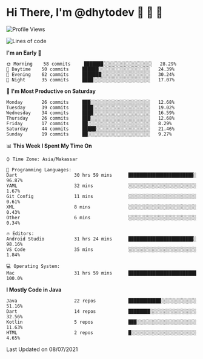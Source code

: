 # Hi There, I'm @dhytodev 👋 👋 👋

<!--
**DhytoDev/dhytodev** is a ✨ _special_ ✨ repository because its `README.md` (this file) appears on your GitHub profile.

Here are some ideas to get you started:

- 🔭 I’m currently working on ...
- 🌱 I’m currently learning ...
- 👯 I’m looking to collaborate on ...
- 🤔 I’m looking for help with ...
- 💬 Ask me about ...
- 📫 How to reach me: ...
- 😄 Pronouns: ...
- ⚡ Fun fact: ...
-->

<!--START_SECTION:waka-->
![Profile Views](http://img.shields.io/badge/Profile%20Views-7-blue)

![Lines of code](https://img.shields.io/badge/From%20Hello%20World%20I%27ve%20Written-275777%20lines%20of%20code-blue)

**I'm an Early 🐤** 

```text
🌞 Morning    58 commits     ███████░░░░░░░░░░░░░░░░░░   28.29% 
🌆 Daytime    50 commits     ██████░░░░░░░░░░░░░░░░░░░   24.39% 
🌃 Evening    62 commits     ███████░░░░░░░░░░░░░░░░░░   30.24% 
🌙 Night      35 commits     ████░░░░░░░░░░░░░░░░░░░░░   17.07%

```
📅 **I'm Most Productive on Saturday** 

```text
Monday       26 commits     ███░░░░░░░░░░░░░░░░░░░░░░   12.68% 
Tuesday      39 commits     ████░░░░░░░░░░░░░░░░░░░░░   19.02% 
Wednesday    34 commits     ████░░░░░░░░░░░░░░░░░░░░░   16.59% 
Thursday     26 commits     ███░░░░░░░░░░░░░░░░░░░░░░   12.68% 
Friday       17 commits     ██░░░░░░░░░░░░░░░░░░░░░░░   8.29% 
Saturday     44 commits     █████░░░░░░░░░░░░░░░░░░░░   21.46% 
Sunday       19 commits     ██░░░░░░░░░░░░░░░░░░░░░░░   9.27%

```


📊 **This Week I Spent My Time On** 

```text
⌚︎ Time Zone: Asia/Makassar

💬 Programming Languages: 
Dart                     30 hrs 59 mins      ████████████████████████░   96.87% 
YAML                     32 mins             ░░░░░░░░░░░░░░░░░░░░░░░░░   1.67% 
Git Config               11 mins             ░░░░░░░░░░░░░░░░░░░░░░░░░   0.61% 
XML                      8 mins              ░░░░░░░░░░░░░░░░░░░░░░░░░   0.43% 
Other                    6 mins              ░░░░░░░░░░░░░░░░░░░░░░░░░   0.34%

🔥 Editors: 
Android Studio           31 hrs 24 mins      ████████████████████████░   98.16% 
VS Code                  35 mins             ░░░░░░░░░░░░░░░░░░░░░░░░░   1.84%

💻 Operating System: 
Mac                      31 hrs 59 mins      █████████████████████████   100.0%

```

**I Mostly Code in Java** 

```text
Java                     22 repos            ████████████░░░░░░░░░░░░░   51.16% 
Dart                     14 repos            ████████░░░░░░░░░░░░░░░░░   32.56% 
Kotlin                   5 repos             ███░░░░░░░░░░░░░░░░░░░░░░   11.63% 
HTML                     2 repos             █░░░░░░░░░░░░░░░░░░░░░░░░   4.65%

```



 Last Updated on 08/07/2021
<!--END_SECTION:waka-->
